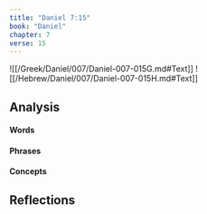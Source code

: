 ```yaml
---
title: "Daniel 7:15"
book: "Daniel"
chapter: 7
verse: 15
---
```

![[/Greek/Daniel/007/Daniel-007-015G.md#Text]]
![[/Hebrew/Daniel/007/Daniel-007-015H.md#Text]]

## Analysis

#### Words

#### Phrases

#### Concepts

## Reflections
